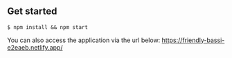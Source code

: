 ## Get started
```
$ npm install && npm start
```

You can also access the application via the url below:
https://friendly-bassi-e2eaeb.netlify.app/

